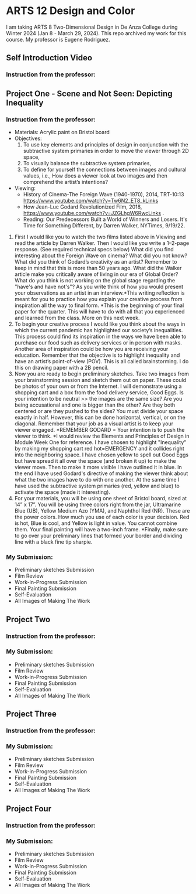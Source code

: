 # ARTS 12 Design and Color
I am taking ARTS 8 Two-Dimensional Design in De Anza College during Winter 2024 (Jan 8 - March 29, 2024). This repo archived my work for this course. My professor is Eugene Rodriguez.

## Self Introduction Video
### Instruction from the professor:

## Project One - Scene and Not Seen: Depicting Inequality 
### Instruction from the professor:
* Materials: Acrylic paint on Bristol board
* Objectives:
  1. To use key elements and principles of design in conjunction with the subtractive system primaries in order to move the viewer through 2D space,
  1. To visually balance the subtractive system primaries,
  1. To define for yourself the connections between images and cultural values, i.e., How does a viewer look at two images and then comprehend the artist’s intentions?
* Viewing:
  * History of Cinema-The Foreign Wave (1940-1970), 2014, TRT-10:13 https://www.youtube.com/watch?v=Tw6N2_ET8_kLinks 
  * How Jean-Luc Godard Revolutionized Film, 2018, https://www.youtube.com/watch?v=JZGLhgW6RwcLinks .
  * Reading: Our Predecessors Built a World of Winners and Losers. It's Time for Something Different, by Darren Walker, NYTimes, 9/19/22.

1. First I would like you to watch the two films listed above in Viewing and read the article by Darren Walker. Then I would like you write a 1–2-page response. (See required technical specs below) What did you find interesting about the Foreign Wave on cinema? What did you not know? What did you think of Godard’s creativity as an artist? Remember to keep in mind that this is more than 50 years ago. What did the Walker article make you critically aware of living in our era of Global Order? What do you think is not working on the global stage regarding the "have's and have not's"? As you write think of how you would present your observations as an artist in an interview.*This writing reflection is meant for you to practice how you explain your creative process from inspiration all the way to final form.  *This is the beginning of your final paper for the quarter. This will have to do with all that you experienced and learned from the class. More on this next week.
1. To begin your creative process I would like you think about the ways in which the current pandemic has highlighted our society’s inequalities. This process could find its inspiration in the ways we have been able to purchase our food such as delivery services or in person with masks. Another area of inspiration could be how you are receiving your education. Remember that the objective is to highlight inequality and have an artist’s point-of-view (POV). This is all called brainstorming. I do this on drawing paper with a 2B pencil. 
1. Now you are ready to begin preliminary sketches. Take two images from your brainstorming session and sketch them out on paper. These could be photos of your own or from the Internet. I will demonstrate using a shopping cart and a box from the food delivery service, Good Eggs. Is your intention to be neutral >> the images are the same size? Are you being accusational and one is bigger than the other? Are they both centered or are they pushed to the sides? You must divide your space exactly in half. However, this can be done horizontal, vertical, or on the diagonal. Remember that your job as a visual artist is to keep your viewer engaged. *REMEMBER GODARD = Your intention is to push the viewer to think. *I would review the Elements and Principles of Design in Module Week One for reference.  I have chosen to highlight "Inequality" by making my shopping cart red hot=EMERGENCY and it collides right into the neighboring space. I have chosen yellow to spell out Good Eggs but have spread it all over the space (and broken it up) to make the viewer move. Then to make it more visible I have outlined it in blue. In the end I have used Godard's directive of making the viewer think about what the two images have to do with one another. At the same time I have used the subtractive system primaries (red, yellow and blue) to activate the space (made it interesting).
1. For your materials, you will be using one sheet of Bristol board, sized at 14” x 17”. You will be using three colors right from the jar, Ultramarine Blue (UB), Yellow Medium Azo (YMA), and Naphthol Red (NR). These are the power colors. How much you use of each color is your decision. Red is hot, Blue is cool, and Yellow is light in value. You cannot combine them. Your final painting will have a two-inch frame. *Finally, make sure to go over your preliminary lines that formed your border and dividing line with a black fine tip sharpie.
### My Submission:
* Preliminary sketches Submission
* Film Review
* Work-in-Progress Submission 
* Final Painting Submission 
* Self-Evaluation 
* All Images of Making The Work
## Project Two 
### Instruction from the professor:

### My Submission:
* Preliminary sketches Submission
* Film Review
* Work-in-Progress Submission 
* Final Painting Submission 
* Self-Evaluation 
* All Images of Making The Work
## Project Three
### Instruction from the professor:

### My Submission:
* Preliminary sketches Submission
* Film Review
* Work-in-Progress Submission 
* Final Painting Submission 
* Self-Evaluation 
* All Images of Making The Work
## Project Four
### Instruction from the professor:

### My Submission:
* Preliminary sketches Submission
* Film Review
* Work-in-Progress Submission 
* Final Painting Submission 
* Self-Evaluation 
* All Images of Making The Work
